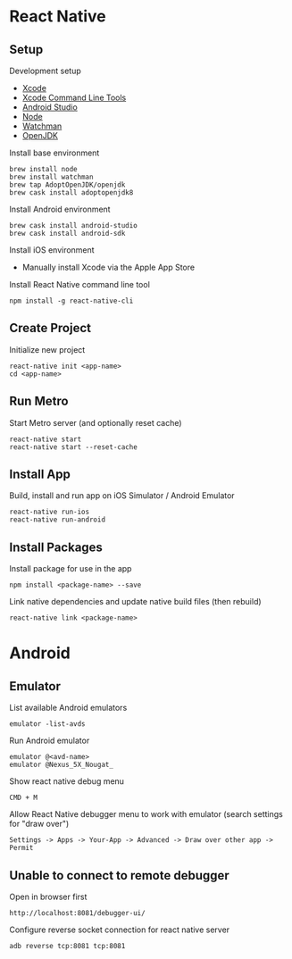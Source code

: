 # React Native

## Setup

Development setup

- [Xcode](https://developer.apple.com/xcode/)
- [Xcode Command Line Tools](https://developer.apple.com/download/more/)
- [Android Studio](https://developer.android.com/studio/)
- [Node](https://nodejs.org/en/)
- [Watchman](https://facebook.github.io/watchman/)
- [OpenJDK](https://adoptopenjdk.net/)

Install base environment

    brew install node
    brew install watchman
    brew tap AdoptOpenJDK/openjdk
    brew cask install adoptopenjdk8

Install Android environment

    brew cask install android-studio
    brew cask install android-sdk

Install iOS environment

- Manually install Xcode via the Apple App Store

Install React Native command line tool

    npm install -g react-native-cli

## Create Project

Initialize new project

    react-native init <app-name>
    cd <app-name>

## Run Metro

Start Metro server (and optionally reset cache)

    react-native start
    react-native start --reset-cache

## Install App

Build, install and run app on iOS Simulator / Android Emulator

    react-native run-ios
    react-native run-android

## Install Packages

Install package for use in the app

    npm install <package-name> --save

Link native dependencies and update native build files (then rebuild)

    react-native link <package-name>

# Android

## Emulator

List available Android emulators

    emulator -list-avds

Run Android emulator

    emulator @<avd-name>
    emulator @Nexus_5X_Nougat_

Show react native debug menu

    CMD + M

Allow React Native debugger menu to work with emulator (search settings for "draw over")

    Settings -> Apps -> Your-App -> Advanced -> Draw over other app -> Permit

## Unable to connect to remote debugger

Open in browser first

    http://localhost:8081/debugger-ui/

Configure reverse socket connection for react native server

    adb reverse tcp:8081 tcp:8081
